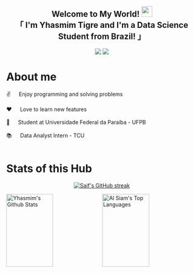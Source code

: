 <h2 align="center">
  Welcome to My World! 
  <img src="https://media.giphy.com/media/hvRJCLFzcasrR4ia7z/giphy.gif" width="28">
  <br>
   「 I'm Yhasmim Tigre and I'm a Data Science Student from <b>Brazil!</b> 」
  <br>
</h2>

<p align="center">
  <a href = "mailto:yhasmimtigre@gmail.com"><img src="https://img.shields.io/badge/Gmail-D14836?style=for-the-badge&logo=gmail&logoColor=white" target="_blank"></a>
  <a href="https://www.linkedin.com/in/yhasmim-tigre-1696701a1/" target="_blank"><img src="https://img.shields.io/badge/-LinkedIn-%230077B5?style=for-the-badge&logo=linkedin&logoColor=white" target="_blank"></a> 
</p>

<!-- About Section -->
 # About me
 
<p>
  
 ✌️ &emsp; Enjoy programming and solving problems <br/><br/>
 ❤️ &emsp; Love to learn new features <br/><br/>
 🏫 &emsp; Student at Universidade Federal da Paraíba - UFPB <br/><br/>
 📚 &emsp; Data Analyst Intern - TCU <br/><br/>
</p>

 # Stats of this Hub
 
<p>
  
<p align="center">
  <a href="https://github.com/YhasmimTigre">
    <img src="https://github-readme-streak-stats.herokuapp.com/?user=YhasmimTigre&theme=radical&border=7F3FBF&background=0D1117" alt="Saif's GitHub streak"/>
  </a>
</p>

<p align="center">
  <a href="https://github.com/YhasmimTigre>
    <img src="https://github-profile-summary-cards.vercel.app/api/cards/profile-details?username=YhasmimTigre&theme=radical" alt="Yhasmim's GitHub Contribution"/>
  </a>
</p>

<a> 
    <a href="https://github.com/YhasmimTigre"><img alt="Yhasmim's Github Stats" src="https://denvercoder1-github-readme-stats.vercel.app/api?username=YhasmimTigre&show_icons=true&count_private=true&theme=react&border_color=7F3FBF&bg_color=0D1117&title_color=F85D7F&icon_color=F8D866" height="192px" width="49.5%"/></a>
  <a href="https://github.com/YhasmimTigre"><img alt="Al Siam's Top Languages" src="https://denvercoder1-github-readme-stats.vercel.app/api/top-langs/?username=YhasmimTigre&langs_count=8&layout=compact&theme=react&border_color=7F3FBF&bg_color=0D1117&title_color=F85D7F&icon_color=F8D866" height="192px" width="49.5%"/></a>
  <br/>
</a>

<!-- Graph Section -->
<!--
![Yhasmim's Graph](https://github-readme-activity-graph.vercel.app/graph?username=YhasmimTigre&custom_title=Yhasmim%20Tigre's%20GitHub%20Activity%20Graph&bg_color=0D1117&color=7F3FBF&line=7F3FBF&point=7F3FBF&area_color=FFFFFF&title_color=FFFFFF&area=true)
-->
